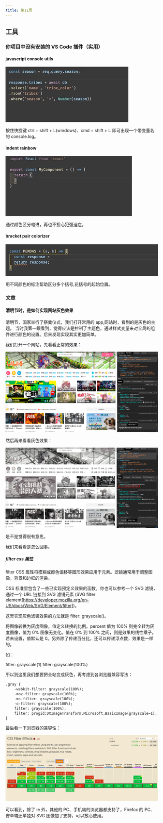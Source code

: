 ```yaml
---
title: 第11周
---
```


## 工具

### 你项目中没有安装的 VS Code 插件（实用）

#### javascript console utils

![avatar](./assets/js_console_utils.jpeg)

按住快捷键 ctrl + shift + L(windows)、cmd + shift + L 即可出现一个带变量名的 console.log。

#### indent rainbow

![avatar](./assets/indent_rainbow.jpeg)

通过颜色区分缩进，再也不担心犯强迫症。

#### bracket pair colorizer

![avatar](./assets/bracket_pair_colorizer.jpeg)

用不同颜色的标注帮助区分多个括号,花括号的起始位置。

### 文章

#### 清明节时，是如何实现网站灰色效果

清明节，国家举行了祭奠仪式，我们打开常用的 app,网站时，看到的是灰色的主题。
当时我第一眼看到，觉得应该是控制了主题色，通过样式变量来对全局的组件进行颜色的设置。后来发现实现其实更加简单。

我们打开一个网站，先看看正常的效果：

![avatar](./assets/normal_internet.png)

然后再来看看灰色效果：

![avatar](./assets/gray_internet.png)

是不是觉得很有意思。

我们来看看是怎么回事。

##### filter css 属性

filter CSS 属性将模糊或颜色偏移等图形效果应用于元素。滤镜通常用于调整图像，背景和边框的渲染。

CSS 标准里包含了一些已实现预定义效果的函数。你也可以参考一个 SVG 滤镜，通过一个 URL 链接到 SVG 滤镜元素 (SVG filter element[https://developer.mozilla.org/en-US/docs/Web/SVG/Element/filter])。

这里实现灰色滤镜效果的方法就是 filter: grayscale()。

将图像转换为灰度图像。值定义转换的比例。percent 值为 100% 则完全转为灰度图像，值为 0% 图像无变化。值在 0% 到 100% 之间，则是效果的线性乘子。若未设置，值默认是 0。另外除了传递百分比，还可以传递浮点数，效果是一样的。

如：

filter: grayscale(1)
filter: grayscale(100%)

所以到这里我们想要把全站变成灰色，再考虑到各浏览器兼容写法：

```
.gray {
    -webkit-filter: grayscale(100%);
    -moz-filter: grayscale(100%);
    -ms-filter: grayscale(100%);
    -o-filter: grayscale(100%);
    filter: grayscale(100%);
    filter: progid:DXImageTransform.Microsoft.BasicImage(grayscale=1);
}
```

最后看一下浏览器的兼容性：

![avatar](./assets/filter_caniuse.png)

可以看到，除了 ie 外，其他的 PC、手机端的浏览器都支持了，Firefox 的 PC、安卓端还单独对 SVG 图像加了支持，可以放心使用。
